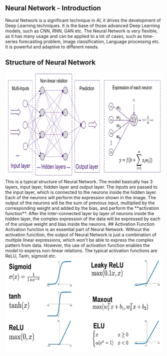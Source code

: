 ## Neural Network - Introduction
Neural Network is a significant technique in AI, it drives the development of Deep Learning techniques. It is the base of those advanced Deep Learning models, such as CNN, RNN, GAN etc. The Neural Network is very flexible, as it has many usage and can be applied to a lot of cases, such as time-series forecasting problem, image classification, Language processing etc. It is powerful and adaptive to different needs.

## Structure of Neural Network
<img src="/images/ANN1.png" width="800" height="340">
<br>
This is a typical structure of Neural Network. The model basically has 3 layers, input layer, hidden layer and output layer. The inputs are passed to the input layer, which is connected to the neurons inside the hidden layer. Each of the neurons will perform the expression shown in the image. The output of the neurons will be the sum of previous input, multiplied by the corresponding weight and added by the bias, and perform the **activation function**. After the inter-connected layer by layer of neurons inside the hidden layer, the complex expression of the data will be expressed by each of the unique weight and bias inside the neurons.
## Activation Function
Activation function is an essential part of Neural Network. Without the activation funcition, the output of Neural Network is just a combination of multiple linear expressions, which won't be able to express the complex pattern from data. However, the use of activation function enables the model to experss non-linear relations. The typical activation functions are ReLU, Tanh, sigmoid etc. 
<img src="/images/nn1.png" width="570" height="300">
